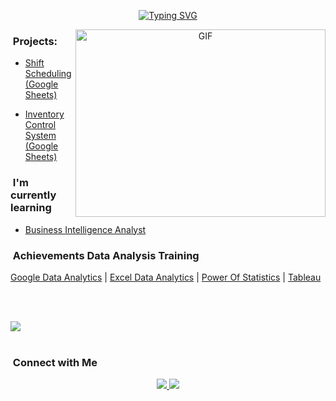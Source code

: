 <div align="center">

[![Typing SVG](https://readme-typing-svg.herokuapp.com?font=Fira+Code&duration=4000&pause=100&random=false&width=435&lines=Hello%2C++I'm+Alex!;Welcome+to+my+World+of+Data)](https://git.io/typing-svg)

</div>

<a target="_blank" align="center">
  <img align="right" top="500" height="300" width="400" alt="GIF" src="https://github.com/Anmol-Baranwal/Cool-GIFs-For-GitHub/assets/74038190/0b335028-1d3d-4ee5-b5b3-a373d499be7e">
</a>








### &nbsp;Projects:
  
- [Shift Scheduling (Google Sheets)](https://mavenanalytics.io/project/15843)

- [Inventory Control System (Google Sheets)](https://mavenanalytics.io/project/17601) 

### &nbsp;I'm currently learning
 - [Business Intelligence Analyst](https://mavenanalytics.io/path/bi-analyst)
   
  
### &nbsp;Achievements Data Analysis Training
[Google Data Analytics](https://coursera.org/share/273d71856651a38cf257f11c2494ecde) | [Excel Data Analytics](https://coursera.org/share/5d449590e3504e08f93add34861e6158) | [Power Of Statistics](https://coursera.org/share/5bc2ea65a0b0887215c4cffe0507673a) | [Tableau](https://certificates.mavenanalytics.io/93818295-0c41-4f28-95d5-bb4c3e45330e#gs.evcffc)

<br><br>

<img src="https://user-images.githubusercontent.com/73097560/115834477-dbab4500-a447-11eb-908a-139a6edaec5c.gif"><br><br>

<p align="center">

### &nbsp;Connect with Me

<p align="center">
  <a href="https://www.linkedin.com/in/alexandruds/">
    <img src="https://img.shields.io/badge/-AlexandruD%20Stoica%20-0077B5?style=flat&logo=Linkedin&logoColor=white"/>
  </a>
  <a href="mailto:Alexandru.workspace@gmail.com">
    <img src="https://img.shields.io/badge/-AlexandruD.Stoica-D14836?style=flat&logo=Gmail&logoColor=white"/>
 </a>

 
 
